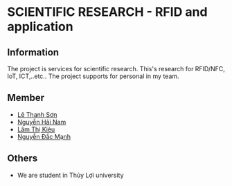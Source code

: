 # SCIENTIFIC RESEARCH - RFID and application

## Information
The project is services for scientific research. This's research for RFID/NFC, IoT, ICT,..etc..
The project supports for personal in my team.

## Member
* [Lê Thanh Sơn](https://facebook.com/lethanhson.wist0514)
* [Nguyễn Hải Nam](https://www.facebook.com/profile.php?id=100013968137720)
* [Lâm Thị Kièu](https://www.facebook.com/kieu.li.1656/)
* [Nguyễn Đắc Mạnh](https://www.facebook.com/profile.php?id=100010470428514)

## Others
* We are student in Thủy Lợi university
